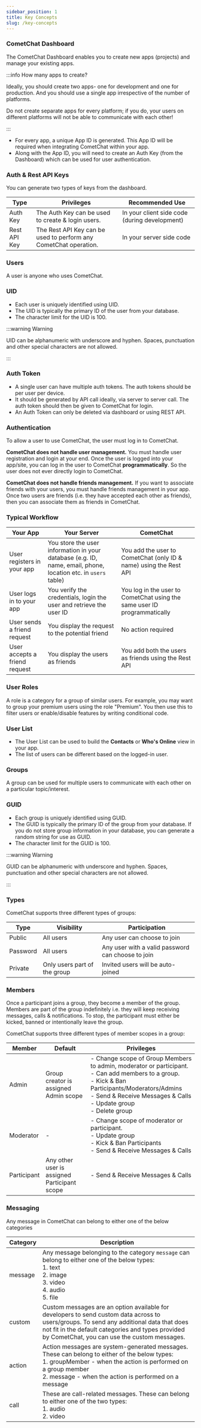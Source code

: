 ```yaml
---
sidebar_position: 1
title: Key Concepts
slug: /key-concepts
---
```


### **CometChat Dashboard**

The CometChat Dashboard enables you to create new apps (projects) and manage your existing apps.

:::info How many apps to create?

Ideally, you should create two apps- one for development and one for production. And you should use a single app irrespective of the number of platforms.

Do not create separate apps for every platform; if you do, your users on different platforms will not be able to communicate with each other!

:::

- For every app, a unique App ID is generated. This App ID will be required when integrating CometChat within your app.
- Along with the App ID, you will need to create an Auth Key (from the Dashboard) which can be used for user authentication.

### **Auth & Rest API Keys**

You can generate two types of keys from the dashboard.

| Type | Privileges | Recommended Use | 
| ---- | ---- | ---- | 
| Auth Key | The Auth Key can be used to create & login users. | In your client side code (during development) | 
| Rest API Key | The Rest API Key can be used to perform any CometChat operation. | In your server side code | 


### **Users**

A user is anyone who uses CometChat.

### **UID**

- Each user is uniquely identified using UID.
- The UID is typically the primary ID of the user from your database.
- The character limit for the UID is 100.

:::warning Warning 

 UID can be alphanumeric with underscore and hyphen. Spaces, punctuation and other special characters are not allowed.

:::

### **Auth Token**

- A single user can have multiple auth tokens. The auth tokens should be per user per device.
- It should be generated by API call ideally, via server to server call. The auth token should then be given to CometChat for login.
- An Auth Token can only be deleted via dashboard or using REST API.

### **Authentication**

To allow a user to use CometChat, the user must log in to CometChat.

**CometChat does not handle user management.** You must handle user registration and login at your end. Once the user is logged into your app/site, you can log in the user to CometChat **programmatically**. So the user does not ever directly login to CometChat.

**CometChat does not handle friends management.** If you want to associate friends with your users, you must handle friends management in your app. Once two users are friends (i.e. they have accepted each other as friends), then you can associate them as friends in CometChat.

### **Typical Workflow**

| Your App | Your Server | CometChat | 
| ---- | ---- | ---- | 
| User registers in your app | You store the user information in your database (e.g. ID, name, email, phone, location etc. in `users` table) | You add the user to CometChat (only ID & name) using the Rest API | 
| User logs in to your app | You verify the credentials, login the user and retrieve the user ID | You log in the user to CometChat using the same user ID programmatically | 
| User sends a friend request | You display the request to the potential friend | No action required | 
| User accepts a friend request | You display the users as friends | You add both the users as friends using the Rest API | 


### **User Roles**

A role is a category for a group of similar users. For example, you may want to group your premium users using the role "Premium". You then use this to filter users or enable/disable features by writing conditional code.

### **User List**

- The User List can be used to build the **Contacts** or **Who's Online** view in your app.
- The list of users can be different based on the logged-in user.

### **Groups**

A group can be used for multiple users to communicate with each other on a particular topic/interest.

### **GUID**

- Each group is uniquely identified using GUID.
- The GUID is typically the primary ID of the group from your database. If you do not store group information in your database, you can generate a random string for use as GUID.
- The character limit for the GUID is 100.

:::warning Warning

GUID can be alphanumeric with underscore and hyphen. Spaces, punctuation and other special characters are not allowed.

:::

### **Types**

CometChat supports three different types of groups:

| Type | Visibility | Participation | 
| ---- | ---- | ---- | 
| Public | All users | Any user can choose to join | 
| Password | All users | Any user with a valid password can choose to join | 
| Private | Only users part of the group | Invited users will be auto-joined | 


### **Members**

Once a participant joins a group, they become a member of the group. Members are part of the group indefinitely i.e. they will keep receiving messages, calls & notifications. To stop, the participant must either be kicked, banned or intentionally leave the group.

CometChat supports three different types of member scopes in a group:

| Member | Default | Privileges | 
| ---- | ---- | ---- | 
| Admin | Group creator is assigned Admin scope | - Change scope of Group Members to admin, moderator or participant.<br />- Can add members to a group.<br />- Kick & Ban Participants/Moderators/Admins<br />- Send & Receive Messages & Calls<br />- Update group<br />- Delete group | 
| Moderator | - | - Change scope of moderator or participant.<br />- Update group<br />- Kick & Ban Participants<br />- Send & Receive Messages & Calls | 
| Participant | Any other user is assigned Participant scope | - Send & Receive Messages & Calls | 


### **Messaging**

Any message in CometChat can belong to either one of the below categories

| Category | Description | 
| ---- | ---- | 
| message | Any message belonging to the category `message` can belong to either one of the below types:<br />1. text<br />2. image<br />3. video<br />4. audio<br />5. file | 
| custom | Custom messages are an option available for developers to send custom data across to users/groups. To send any additional data that does not fit in the default categories and types provided by CometChat, you can use the custom messages. | 
| action | Action messages are system-generated messages. These can belong to either of the below types:<br />1. groupMember - when the action is performed on a group member<br />2. message - when the action is performed on a message | 
| call | These are call-related messages. These can belong to either one of the two types:<br />1. audio<br />2. video | 


